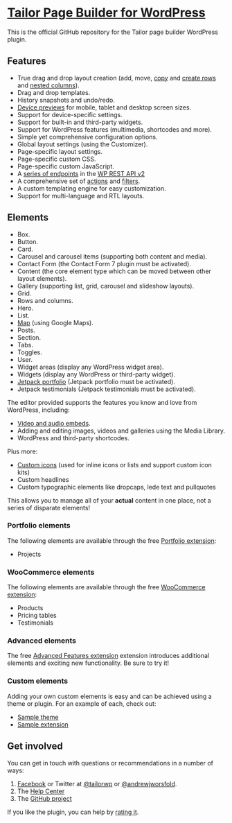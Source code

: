 # [Tailor Page Builder for WordPress](http://www.gettailor.com/)

This is the official GitHub repository for the Tailor page builder WordPress plugin.

## Features

* True drag and drop layout creation (add, move, [copy](https://github.com/andrew-worsfold/tailor/blob/master/api.md) and [create rows](http://andrewworsfold.com/2016/06/26/working-with-containers/) and [nested columns](https://medium.com/@tailorwp/columns-on-steroids-df5a5a957d89)).
* Drag and drop templates.
* History snapshots and undo/redo.
* [Device previews](http://andrewworsfold.com/2016/06/25/device-previews/) for mobile, tablet and desktop screen sizes.
* Support for device-specific settings.
* Support for built-in and third-party widgets.
* Support for WordPress features (multimedia, shortcodes and more). 
* Simple yet comprehensive configuration options.
* Global layout settings (using the Customizer).
* Page-specific layout settings.
* Page-specific custom CSS.
* Page-specific custom JavaScript.
* A [series of endpoints](https://github.com/andrew-worsfold/tailor/blob/master/api.md) in the [WP REST API v2](https://wordpress.org/plugins/rest-api/)
* A comprehensive set of [actions](https://github.com/andrew-worsfold/tailor/blob/master/actions.md) and [filters](https://github.com/andrew-worsfold/tailor/blob/master/filters.md).
* A custom templating engine for easy customization.
* Support for multi-language and RTL layouts.

## Elements

* Box.
* Button.
* Card.
* Carousel and carousel items (supporting both content and media).
* Contact Form (the Contact Form 7 plugin must be activated).
* Content (the core element type which can be moved between other layout elements).
* Gallery (supporting list, grid, carousel and slideshow layouts).
* Grid.
* Rows and columns.
* Hero.
* List.
* [Map](https://medium.com/@tailorwp/using-the-google-maps-api-with-tailor-1c4d12f3f7a3#.sonbzg2qh) (using Google Maps).
* Posts.
* Section.
* Tabs.
* Toggles.
* User.
* Widget areas (display any WordPress widget area).
* Widgets (display any WordPress or third-party widget).
* [Jetpack portfolio](https://medium.com/@tailorwp/using-icons-in-your-content-5985fb0209bc#.1ky71l1gn) (Jetpack portfolio must be activated).
* Jetpack testimonials (Jetpack testimonials must be activated).

The editor provided supports the features you know and love from WordPress, including:
* [Video and audio embeds](https://codex.wordpress.org/Embeds).
* Adding and editing images, videos and galleries using the Media Library.
* WordPress and third-party shortcodes.

Plus more:
* [Custom icons](https://medium.com/@tailorwp/using-icons-in-your-content-5985fb0209bc#.1ky71l1gn) (used for inline icons or lists and support custom icon kits)
* Custom headlines
* Custom typographic elements like dropcaps, lede text and pullquotes

This allows you to manage all of your **actual** content in one place, not a series of disparate elements!

### Portfolio elements

The following elements are available through the free [Portfolio extension](https://github.com/andrew-worsfold/tailor-portfolio):

* Projects

### WooCommerce elements

The following elements are available through the free [WooCommerce extension](https://github.com/andrew-worsfold/tailor-woocommerce):

* Products
* Pricing tables
* Testimonials

### Advanced elements

The free [Advanced Features extension](https://github.com/andrew-worsfold/tailor-advanced) extension introduces additional elements and exciting new functionality.  Be sure to try it!

### Custom elements

Adding your own custom elements is easy and can be achieved using a theme or plugin.  For an example of each, check out:

* [Sample theme](https://github.com/andrew-worsfold/tailor-sample-theme)
* [Sample extension](https://github.com/andrew-worsfold/tailor-sample-extension)

## Get involved

You can get in touch with questions or recommendations in a number of ways:

1. [Facebook](https://www.facebook.com/tailorwp/) or Twitter at [@tailorwp](https://twitter.com/tailorwp) or [@andrewjworsfold](https://twitter.com/andrewjworsfold).
2. The [Help Center](http://support.gettailor.com)
3. The [GitHub project](https://github.com/andrew-worsfold/tailor)

If you like the plugin, you can help by [rating it](https://wordpress.org/support/view/plugin-reviews/tailor?rate=5#postform).